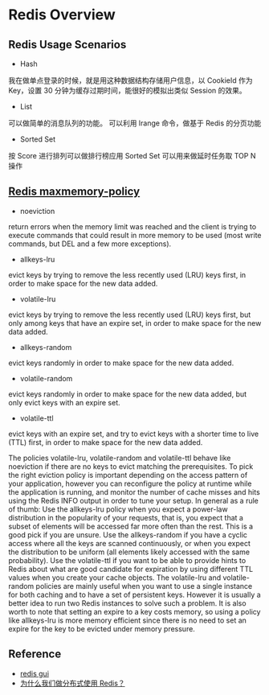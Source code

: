 # Redis Overview

## Redis Usage Scenarios

* Hash

我在做单点登录的时候，就是用这种数据结构存储用户信息，以 CookieId 作为 Key，设置 30 分钟为缓存过期时间，能很好的模拟出类似 Session 的效果。

* List

可以做简单的消息队列的功能。
可以利用 lrange 命令，做基于 Redis 的分页功能

* Sorted Set

按 Score 进行排列可以做排行榜应用
Sorted Set 可以用来做延时任务取 TOP N 操作

## [Redis maxmemory-policy](https://redis.io/topics/lru-cache)

* noeviction

return errors when the memory limit was reached and the client is trying to execute commands that could result in more memory to be used (most write commands, but DEL and a few more exceptions).

* allkeys-lru

evict keys by trying to remove the less recently used (LRU) keys first, in order to make space for the new data added.

* volatile-lru

evict keys by trying to remove the less recently used (LRU) keys first, but only among keys that have an expire set, in order to make space for the new data added.

* allkeys-random

evict keys randomly in order to make space for the new data added.

* volatile-random

evict keys randomly in order to make space for the new data added, but only evict keys with an expire set.

* volatile-ttl

evict keys with an expire set, and try to evict keys with a shorter time to live (TTL) first, in order to make space for the new data added.

The policies volatile-lru, volatile-random and volatile-ttl behave like noeviction if there are no keys to evict matching the prerequisites.
To pick the right eviction policy is important depending on the access pattern of your application, however you can reconfigure the policy at runtime while the application is running, and monitor the number of cache misses and hits using the Redis INFO output in order to tune your setup.
In general as a rule of thumb:
Use the allkeys-lru policy when you expect a power-law distribution in the popularity of your requests, that is, you expect that a subset of elements will be accessed far more often than the rest. This is a good pick if you are unsure.
Use the allkeys-random if you have a cyclic access where all the keys are scanned continuously, or when you expect the distribution to be uniform (all elements likely accessed with the same probability).
Use the volatile-ttl if you want to be able to provide hints to Redis about what are good candidate for expiration by using different TTL values when you create your cache objects.
The volatile-lru and volatile-random policies are mainly useful when you want to use a single instance for both caching and to have a set of persistent keys. However it is usually a better idea to run two Redis instances to solve such a problem.
It is also worth to note that setting an expire to a key costs memory, so using a policy like allkeys-lru is more memory efficient since there is no need to set an expire for the key to be evicted under memory pressure.

## Reference

* [redis gui](https://redislabs.com/blog/so-youre-looking-for-the-redis-gui/)
* [为什么我们做分布式使用 Redis？](https://www.toutiao.com/a6625058550274081287/?iid=51593575316&app=news_article&is_hit_share_recommend=0)